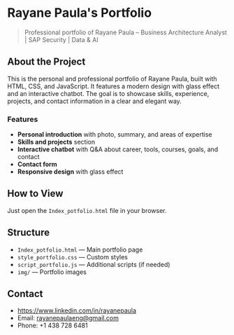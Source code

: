 # Rayane Paula's Portfolio

> Professional portfolio of Rayane Paula – Business Architecture Analyst | SAP Security | Data & AI

## About the Project

This is the personal and professional portfolio of Rayane Paula, built with HTML, CSS, and JavaScript. It features a modern design with glass effect and an interactive chatbot. The goal is to showcase skills, experience, projects, and contact information in a clear and elegant way.

### Features
- **Personal introduction** with photo, summary, and areas of expertise  
- **Skills and projects** section  
- **Interactive chatbot** with Q&A about career, tools, courses, goals, and contact  
- **Contact form**  
- **Responsive design** with glass effect  

## How to View

Just open the `Index_potfolio.html` file in your browser.

## Structure

- `Index_potfolio.html` — Main portfolio page  
- `style_portfolio.css` — Custom styles  
- `script_portfolio.js` — Additional scripts (if needed)  
- `img/` — Portfolio images  

## Contact

- https://www.linkedin.com/in/rayanepaula  
- Email: rayanepaulaeng@gmail.com 
- Phone: +1 438 728 6481 

